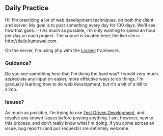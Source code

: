 ## Daily Practice

Hi! I'm practicing a lot of web development techniques, on both the client and server. My goal is to post something every day for 100 days. We'll see how that goes. :-) As much as possible, I'm only wanting to spend an hour per day on each project. The source is located here; the live site is http://daily.kumuwai.com.

On the server, I'm using php with the [Laravel](http://laravel.com) framework. 


### Guidance?

Do you see something here that I'm doing the hard way? I would very much appreciate any input on easier, more effective ways to do things. I'm gradually learning how to do web development, but it's a bit of a hill to climb. 


### Issues?

As much as possible, I'm trying to use [Test Driven Development](https://en.wikipedia.org/wiki/Test-driven_development), and resolve any known issues before posting anything. I am, however, new to this process, and don't really know what I'm doing. If you come across an issue, bug reports (and pull requests) are definitely welcome. 

